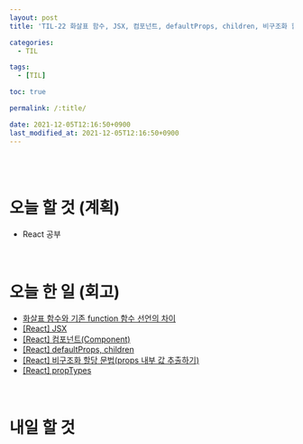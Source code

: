 ```yaml
---
layout: post
title: 'TIL-22 화살표 함수, JSX, 컴포넌트, defaultProps, children, 비구조화 할당 문법, propTypes'

categories: 
  - TIL

tags: 
  - [TIL]

toc: true

permalink: /:title/

date: 2021-12-05T12:16:50+0900
last_modified_at: 2021-12-05T12:16:50+0900
---
```


<br>
<br>

# 오늘 할 것 (계획)

- React 공부

<br>

# 오늘 한 일 (회고)

- [화살표 함수와 기존 function 함수 선언의 차이](../javascript-13)
- [[React] JSX](../react-04)
- [[React] 컴포넌트(Component)](../react-05)
- [[React] defaultProps, children](../react-06)
- [[React] 비구조화 할당 문법(props 내부 값 추출하기)](../react-07)
- [[React] propTypes](../react-08)

<br>

# 내일 할 것

